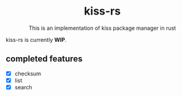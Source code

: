 <div align="center">
    <h1>kiss-rs</h1>
    <p>This is an implementation of kiss package manager in rust</p>
</div>

kiss-rs is currently **WIP**.

## completed features
- [X] checksum
- [X] list
- [X] search
